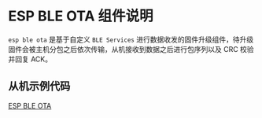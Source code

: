 # ESP BLE OTA 组件说明

``esp ble ota`` 是基于自定义 ``BLE Services`` 进行数据收发的固件升级组件，待升级固件会被主机分包之后依次传输，从机接收到数据之后进行包序列以及 CRC 校验并回复 ACK。

## 从机示例代码

[ESP BLE OTA](https://github.com/espressif/esp-iot-solution/tree/master/examples/bluetooth/ble_ota)

